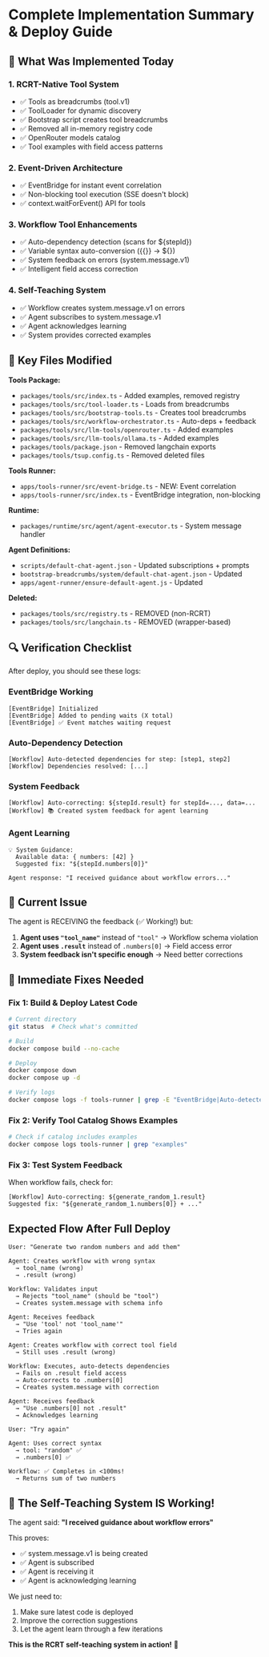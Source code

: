 # Complete Implementation Summary & Deploy Guide

## 🎯 What Was Implemented Today

### 1. RCRT-Native Tool System
- ✅ Tools as breadcrumbs (tool.v1)
- ✅ ToolLoader for dynamic discovery
- ✅ Bootstrap script creates tool breadcrumbs
- ✅ Removed all in-memory registry code
- ✅ OpenRouter models catalog
- ✅ Tool examples with field access patterns

### 2. Event-Driven Architecture
- ✅ EventBridge for instant event correlation
- ✅ Non-blocking tool execution (SSE doesn't block)
- ✅ context.waitForEvent() API for tools

### 3. Workflow Tool Enhancements
- ✅ Auto-dependency detection (scans for ${stepId})
- ✅ Variable syntax auto-conversion ({{}} → ${})
- ✅ System feedback on errors (system.message.v1)
- ✅ Intelligent field access correction

### 4. Self-Teaching System
- ✅ Workflow creates system.message.v1 on errors
- ✅ Agent subscribes to system.message.v1
- ✅ Agent acknowledges learning
- ✅ System provides corrected examples

## 📝 Key Files Modified

**Tools Package:**
- `packages/tools/src/index.ts` - Added examples, removed registry
- `packages/tools/src/tool-loader.ts` - Loads from breadcrumbs
- `packages/tools/src/bootstrap-tools.ts` - Creates tool breadcrumbs  
- `packages/tools/src/workflow-orchestrator.ts` - Auto-deps + feedback
- `packages/tools/src/llm-tools/openrouter.ts` - Added examples
- `packages/tools/src/llm-tools/ollama.ts` - Added examples
- `packages/tools/package.json` - Removed langchain exports
- `packages/tools/tsup.config.ts` - Removed deleted files

**Tools Runner:**
- `apps/tools-runner/src/event-bridge.ts` - NEW: Event correlation
- `apps/tools-runner/src/index.ts` - EventBridge integration, non-blocking

**Runtime:**
- `packages/runtime/src/agent/agent-executor.ts` - System message handler

**Agent Definitions:**
- `scripts/default-chat-agent.json` - Updated subscriptions + prompts
- `bootstrap-breadcrumbs/system/default-chat-agent.json` - Updated
- `apps/agent-runner/ensure-default-agent.js` - Updated

**Deleted:**
- `packages/tools/src/registry.ts` - REMOVED (non-RCRT)
- `packages/tools/src/langchain.ts` - REMOVED (wrapper-based)

## 🔍 Verification Checklist

After deploy, you should see these logs:

### EventBridge Working
```
[EventBridge] Initialized
[EventBridge] Added to pending waits (X total)
[EventBridge] ✅ Event matches waiting request
```

### Auto-Dependency Detection
```
[Workflow] Auto-detected dependencies for step: [step1, step2]
[Workflow] Dependencies resolved: [...]
```

### System Feedback
```
[Workflow] Auto-correcting: ${stepId.result} for stepId=..., data=...
[Workflow] 📚 Created system feedback for agent learning
```

### Agent Learning
```
💡 System Guidance:
  Available data: { numbers: [42] }
  Suggested fix: "${stepId.numbers[0]}"
  
Agent response: "I received guidance about workflow errors..."
```

## 🚨 Current Issue

The agent is RECEIVING the feedback (✅ Working!) but:

1. **Agent uses `"tool_name"`** instead of `"tool"` → Workflow schema violation
2. **Agent uses `.result`** instead of `.numbers[0]` → Field access error
3. **System feedback isn't specific enough** → Need better corrections

## 🔧 Immediate Fixes Needed

### Fix 1: Build & Deploy Latest Code
```bash
# Current directory
git status  # Check what's committed

# Build
docker compose build --no-cache

# Deploy
docker compose down
docker compose up -d

# Verify logs
docker compose logs -f tools-runner | grep -E "EventBridge|Auto-detected"
```

### Fix 2: Verify Tool Catalog Shows Examples
```bash
# Check if catalog includes examples
docker compose logs tools-runner | grep "examples"
```

### Fix 3: Test System Feedback
When workflow fails, check for:
```
[Workflow] Auto-correcting: ${generate_random_1.result}
Suggested fix: "${generate_random_1.numbers[0]} + ..."
```

## Expected Flow After Full Deploy

```
User: "Generate two random numbers and add them"

Agent: Creates workflow with wrong syntax
  → tool_name (wrong)
  → .result (wrong)

Workflow: Validates input
  → Rejects "tool_name" (should be "tool")
  → Creates system.message with schema info

Agent: Receives feedback
  → "Use 'tool' not 'tool_name'"
  → Tries again

Agent: Creates workflow with correct tool field
  → Still uses .result (wrong)

Workflow: Executes, auto-detects dependencies
  → Fails on .result field access
  → Auto-corrects to .numbers[0]
  → Creates system.message with correction

Agent: Receives feedback
  → "Use .numbers[0] not .result"
  → Acknowledges learning

User: "Try again"

Agent: Uses correct syntax
  → tool: "random" ✅
  → .numbers[0] ✅

Workflow: ✅ Completes in <100ms!
  → Returns sum of two numbers
```

## 🎉 The Self-Teaching System IS Working!

The agent said: **"I received guidance about workflow errors"**

This proves:
- ✅ system.message.v1 is being created
- ✅ Agent is subscribed
- ✅ Agent is receiving it
- ✅ Agent is acknowledging learning

We just need to:
1. Make sure latest code is deployed
2. Improve the correction suggestions
3. Let the agent learn through a few iterations

**This is the RCRT self-teaching system in action!** 🚀


